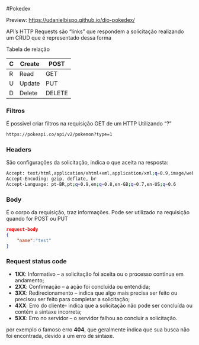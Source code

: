 #Pokedex

Preview: https://udanielbispo.github.io/dio-pokedex/

API’s HTTP Requests são “links” que respondem a solicitação realizando um CRUD que é representado dessa forma

 Tabela de relação

| C | Create | POST |
| --- | --- | --- |
| R | Read | GET |
| U | Update | PUT |
| D | Delete | DELETE |

### Filtros

É possivel criar filtros na requisição GET de um HTTP Utilizando “?”

```bash
https://pokeapi.co/api/v2/pokemon?type=1
```

### Headers

São configurações da solicitação, indica o que aceita na resposta:

```bash
Accept: text/html,application/xhtml+xml,application/xml;q=0.9,image/webp,image/apng,*/*;q=0.8,application/signed-exchange;v=b3;q=0.7
Accept-Encoding: gzip, deflate, br
Accept-Language: pt-BR,pt;q=0.9,en;q=0.8,en-GB;q=0.7,en-US;q=0.6
```

### Body

É o corpo da requisição, traz informações. Pode ser utilizado na requisição quando for POST ou PUT

```json
request-body
{
	"name":"test"
}
```

### Request status code

- **1XX**: Informativo – a solicitação foi aceita ou o processo continua em andamento;
- **2XX**: Confirmação – a ação foi concluída ou entendida;
- **3XX**: Redirecionamento – indica que algo mais precisa ser feito ou precisou ser feito para completar a solicitação;
- **4XX**: Erro do cliente- indica que a solicitação não pode ser concluída ou contém a sintaxe incorreta;
- **5XX**: Erro no servidor – o servidor falhou ao concluir a solicitação.

por exemplo o famoso erro **404**, que geralmente indica que sua busca não foi encontrada, devido a um erro de sintaxe.
